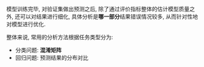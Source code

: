 模型训练完毕, 对验证集做出预测之后, 除了通过评价指标整体的估计模型质量之外, 还可以对结果进行细化, 具体分析是**哪一部分**结果错误情况较多, 从而针对性地对模型进行优化.

整体来说, 常用的分析方法根据任务类型分为:

- 分类问题: **混淆矩阵**
- 回归问题: 预测结果的分布对比
